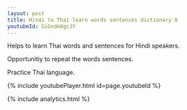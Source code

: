 ```yaml
---
layout: post
title: Hindi to Thai learn words sentences dictionary 8 
youtubeId: GiGndm8gcJY
---
```

 
 
Helps to learn Thai words and sentences for Hindi speakers.

Opportunitiy to repeat the words sentences. 

Practice Thai language. 
 
{% include youtubePlayer.html id=page.youtubeId %}
 
 
{% include analytics.html %}